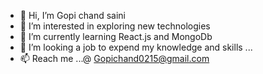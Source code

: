 - 👋 Hi, I’m Gopi chand saini
- 👀 I’m interested in exploring new technologies
- 🌱 I’m currently learning React.js and MongoDb
- 💞️ I’m looking a job to expend my knowledge and skills ...
- 📫 Reach me ...@ Gopichand0215@gmail.com

<!---
Gcsaini/Gcsaini is a ✨ special ✨ repository because its `README.md` (this file) appears on your GitHub profile.
You can click the Preview link to take a look at your changes.
--->
